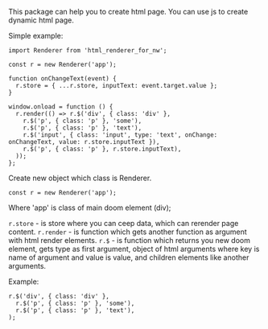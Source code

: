 This package can help you to create html page.
You can use js to create dynamic html page.

Simple example:
```
import Renderer from 'html_renderer_for_nw';
 
const r = new Renderer('app');

function onChangeText(event) {
  r.store = { ...r.store, inputText: event.target.value };
}

window.onload = function () {
  r.render(() => r.$('div', { class: 'div' },
    r.$('p', { class: 'p' }, 'some'),
    r.$('p', { class: 'p' }, 'text'),
    r.$('input', { class: 'input', type: 'text', onChange: onChangeText, value: r.store.inputText }),
    r.$('p', { class: 'p' }, r.store.inputText), 
  ));
};
```

Create new object which class is Renderer.

```
const r = new Renderer('app');
```
Where 'app' is class of main doom element (div);

`r.store` - is store where you can ceep data, which can rerender page content.
`r.render` - is function which gets another function as argument with html render elements.
`r.$` - is function which returns you new doom element, gets type as first argument, object of html arguments where key is name of argument and value is value, and children elements like another arguments.

Example:
```
r.$('div', { class: 'div' },
  r.$('p', { class: 'p' }, 'some'),
  r.$('p', { class: 'p' }, 'text'),
);
```